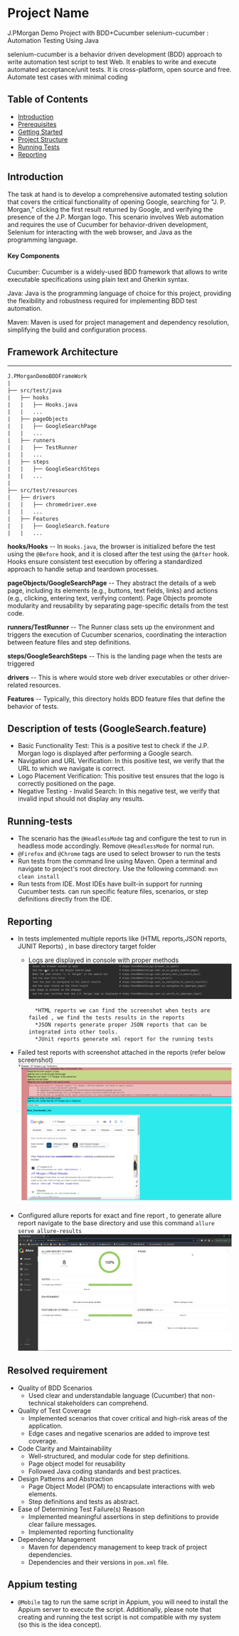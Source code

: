 # Project Name
J.PMorgan Demo Project with BDD+Cucumber
selenium-cucumber : Automation Testing Using Java

selenium-cucumber is a behavior driven development (BDD) approach to write automation test script to test Web. It enables to write and execute automated acceptance/unit tests. It is cross-platform, open source and free. Automate test cases with minimal coding

## Table of Contents

- [Introduction](#introduction)
- [Prerequisites](#prerequisites)
- [Getting Started](#getting-started)
- [Project Structure](#project-structure)
- [Running Tests](#running-tests)
- [Reporting](#reporting)


## Introduction
The task at hand is to develop a comprehensive automated testing solution that covers the critical functionality of opening Google, searching for "J. P. Morgan," clicking the first result returned by Google, and verifying the presence of the J.P. Morgan logo. This scenario involves Web automation and requires the use of Cucumber for behavior-driven development, Selenium for interacting with the web browser, and Java as the programming language.

#### Key Components
Cucumber: Cucumber is a widely-used BDD framework that allows to write executable specifications using plain text and Gherkin syntax.

Java: Java is the programming language of choice for this project, providing the flexibility and robustness required for implementing BDD test automation.

Maven: Maven is used for project management and dependency resolution, simplifying the build and configuration process.

## Framework Architecture
--------------
    J.PMorganDemoBDDFrameWork
    |
    ├── src/test/java
    |   ├── hooks
    |   |   ├── Hooks.java
    |   |   ...
    |   ├── pageObjects
    |   |   ├── GoogleSearchPage
    |   |   ...
    |   ├── runners
    |   |   ├── TestRunner
    |   |   ...
    |   ├── steps
    |   |   ├── GoogleSearchSteps
    |   |   ...
    |
    ├── src/test/resources
    |   ├── drivers
    |   |   ├── chromedriver.exe
    |   |   ...
    |   ├── Features
    |   |   ├── GoogleSearch.feature
    |   |   ...


**hooks/Hooks** -- In `Hooks.java`, the browser is initialized before the test using the `@Before` hook, and it is closed after the test using the `@After` hook. Hooks ensure consistent test execution by offering a standardized approach to handle setup and teardown processes.

**pageObjects/GoogleSearchPage** --  They abstract the details of a web page, including its elements (e.g., buttons, text fields, links) and actions (e.g., clicking, entering text, verifying content).
Page Objects promote modularity and reusability by separating page-specific details from the test code.

**runners/TestRunner** -- The Runner class sets up the environment and triggers the execution of Cucumber scenarios, coordinating the interaction between feature files and step definitions.

**steps/GoogleSearchSteps** -- This is the landing page when the tests are triggered 

**drivers** -- This is where would store web driver executables or other driver-related resources.

**Features** -- Typically, this directory holds BDD feature files that define the behavior of tests.

## Description of tests (GoogleSearch.feature)
* Basic Functionality Test: This is a positive test to check if the J.P. Morgan logo is displayed after performing a Google search.
* Navigation and URL Verification: In this positive test, we verify that the URL to which we navigate is correct.
* Logo Placement Verification: This positive test ensures that the logo is correctly positioned on the page.
* Negative Testing - Invalid Search: In this negative test, we verify that invalid input should not display any results.

## Running-tests

* The scenario has the `@HeadlessMode` tag and configure the test to run in headless mode accordingly. Remove `@HeadlessMode` for normal run.
* `@Firefox` and `@Chrome` tags are used to select browser to run the tests
* Run tests from the command line using Maven. Open a terminal and navigate to project's root directory. Use the following command:
  `mvn clean install`
* Run tests from IDE. Most IDEs have built-in support for running Cucumber tests.  can run specific feature files, scenarios, or step definitions directly from the IDE.


## Reporting
* In tests  implemented multiple reports like (HTML reports,JSON reports, JUNIT Reports) , in base directory target folder
    * Logs are displayed in console with proper methods
        ![img.png](img.png)

            *HTML reports we can find the screenshot when tests are failed , we find the tests results in the reports
            *JSON reports generate proper JSON reports that can be integrated into other tools.
            *JUnit reports generate xml report for the running tests

* Failed test reports with screenshot attached in the reports (refer below screenshot)
        ![img_1.png](img_1.png)

* Configured allure reports for exact and fine report , to generate allure report navigate to the  base directory and use this command `allure serve allure-results`
        ![img_2.png](img_2.png)

## Resolved requirement
  * Quality of BDD Scenarios
      - Used clear and understandable language (Cucumber) that non-technical stakeholders can comprehend.
  * Quality of Test Coverage
      - Implemented scenarios that cover critical and high-risk areas of the application.
      - Edge cases and negative scenarios are added to improve test coverage.
  * Code Clarity and Maintainability
      - Well-structured, and modular code for step definitions.
      - Page object model for reusability 
      - Followed Java coding standards and best practices.
  * Design Patterns and Abstraction
      - Page Object Model (POM) to encapsulate interactions with web elements.
      - Step definitions and tests as abstract.
  * Ease of Determining Test Failure(s) Reason
      - Implemented meaningful assertions in step definitions to provide clear failure messages.
      - Implemented reporting functionality 
  * Dependency Management
      - Maven for dependency management to keep track of project dependencies.
      - Dependencies and their versions in `pom.xml` file.

## Appium testing
  * `@Mobile`  tag to run the same script in Appium, you will need to install the Appium server to execute the script. Additionally, please note that creating and running the test script is not compatible with my system (so this is the idea concept).